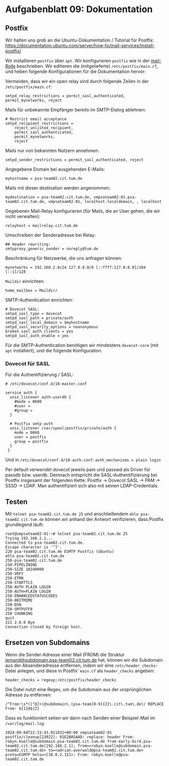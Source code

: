 # Aufgabenblatt 09: Dokumentation

## Postfix

Wir halten uns grob an die Ubuntu-Dokumentation / Tutorial für Postfix:
https://documentation.ubuntu.com/server/how-to/mail-services/install-postfix/

Wir installieren `postfix` über `apt`.
Wir konfigurieren `postfix` wie in der [mail-Rolle](../../ansible/roles/mail) beschrieben.
Wir editieren die (mitgelieferte) `/etc/postfix/main.cf`, und heben folgende Konfigurationen für die Dokumentation hervor:

Vermeiden, dass wir ein open relay sind durch folgende Zeilen in der `/etc/postfix/main.cf`:
```
smtpd_relay_restrictions = permit_sasl_authenticated, permit_mynetworks, reject
```

Mails für unbekannte Empfänger bereits im SMTP-Dialog ablehnen:
```
# Restrict email acceptance 
smtpd_recipient_restrictions = 
    reject_unlisted_recipient,
    permit_sasl_authenticated,
    permit_mynetworks,
    reject
```

Mails nur von bekannten Nutzern annehmen:
```
smtpd_sender_restrictions = permit_sasl_authenticated, reject
```

Angegebene Domain bei ausgehenden E-Mails:
```
myhostname = psa-team02.cit.tum.de
```

Mails mit dieser destination werden angenommen:
```
mydestination = psa-team02.cit.tum.de, vmpsateam02-01.psa-team02.cit.tum.de, vmpsateam02-01, localhost.localdomain, , localhost
```

Gegebenen Mail-Relay konfigurieren (für Mails, die an User gehen, die wir nicht verwalten):
```
relayhost = mailrelay.cit.tum.de
```

Umschreiben der Senderadresse bei Relay:
```
## Header rewriting:
smtpproxy_generic_sender = noreply@tum.de
```

Beschränkung für Netzwerke, die uns anfragen können:
```
mynetworks = 192.168.2.0/24 127.0.0.0/8 [::ffff:127.0.0.0]/104 [::1]/128
```

`Maildir` einrichten:
```
home_mailbox = Maildir/
```

SMTP-Authentication einrichten:
```
# Dovecot SASL:
smtpd_sasl_type = dovecot
smtpd_sasl_path = private/auth
smtpd_sasl_local_domain = $myhostname
smtpd_sasl_security_options = noanonymous
broken_sasl_auth_clients = yes
smtpd_sasl_auth_enable = yes
```

Für die SMTP-Authentication benötigen wir mindestens `dovecot-core` (mit `apt` installiert), und die folgende Konfiguration.

### Dovecot für SASL

Für die Authentifizierung / SASL:
```
# /etc/dovecot/conf.d/10-master.conf

service auth {
  unix_listener auth-userdb {
    #mode = 0600
    #user = 
    #group = 
  }
    
  # Postfix smtp-auth
  unix_listener /var/spool/postfix/private/auth {
    mode = 0660
    user = postfix
    group = postfix
  }
 }
```

Und in `/etc/dovecot/conf.d/10-auth.conf`: `auth_mechanisms = plain login`

Per default verwendet dovecot jeweils pam und passwd als Driver für passdb bzw. userdb.
Demnach entspricht die SASL-Authentifizierung bei Postfix insgesamt der folgenden Kette:
Postfix -> Dovecot SASL -> PAM -> SSSD -> LDAP.
Man authentifiziert sich also mit seinen LDAP-Credentials.

## Testen

Mit `telnet psa-team02.cit.tum.de 25` und anschließendem `ehlo psa-team02.cit.tum.de` können wir anhand der Antwort verifizieren, dass Postfix grundlegend läuft:

```
root@vmpsateam02-01:~# telnet psa-team02.cit.tum.de 25
Trying 192.168.2.1...
Connected to psa-team02.cit.tum.de.
Escape character is '^]'.
220 psa-team02.cit.tum.de ESMTP Postfix (Ubuntu)
ehlo psa-team02.cit.tum.de
250-psa-team02.cit.tum.de
250-PIPELINING
250-SIZE 10240000
250-VRFY
250-ETRN
250-STARTTLS
250-AUTH PLAIN LOGIN
250-AUTH=PLAIN LOGIN
250-ENHANCEDSTATUSCODES
250-8BITMIME
250-DSN
250-SMTPUTF8
250 CHUNKING
quit
221 2.0.0 Bye
Connection closed by foreign host.
```

## Ersetzen von Subdomains

Wenn die Sender-Adresse einer Mail (FROM) die Struktur jemand@subdomain.psa-team02.cit.tum.de hat, können wir die Subdomain aus der Absenderadresse entfernen, indem wir eine `/etc/header_checks`-Datei anlegen, und diese in Postfix' `main.cf` als `header_checks` angeben:

```
header_checks = regexp:/etc/postfix/header_checks
```

Die Datei nutzt eine Regex, um die Subdomain aus der ursprünglichen Adresse zu entfernen:
```
/^From:\s*([^@]+)@subdomain\.(psa-team[0-9]{2}\.cit\.tum\.de)/ REPLACE From: ${1}@${2}
```

Dass es funktioniert sehen wir dann nach Senden einer Beispiel-Mail im `/var/log/mail.log`:

```
2024-09-04T22:15:43.011832+00:00 vmpsateam02-01 postfix/cleanup[23022]: 01E2BA5AAD: replace: header From: robyn.koelle@subdomain.psa-team02.cit.tum.de from early-bird.psa-team02.cit.tum.de[192.168.2.1]; from=<robyn.koelle@subdomain.psa-team02.cit.tum.de> to=<adrian.averwald@psa-team02.cit.tum.de> proto=ESMTP helo=<[10.0.2.15]>: From: robyn.koelle@psa-team02.cit.tum.de
```

